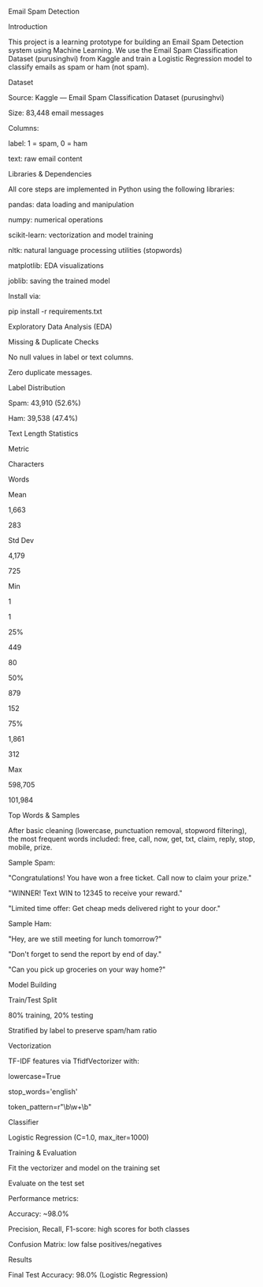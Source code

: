 Email Spam Detection

Introduction

This project is a learning prototype for building an Email Spam Detection system using Machine Learning. We use the Email Spam Classification Dataset (purusinghvi) from Kaggle and train a Logistic Regression model to classify emails as spam or ham (not spam).

Dataset

Source: Kaggle — Email Spam Classification Dataset (purusinghvi)


Size: 83,448 email messages

Columns:

label: 1 = spam, 0 = ham

text: raw email content

Libraries & Dependencies

All core steps are implemented in Python using the following libraries:

pandas: data loading and manipulation

numpy: numerical operations

scikit-learn: vectorization and model training

nltk: natural language processing utilities (stopwords)

matplotlib: EDA visualizations

joblib: saving the trained model

Install via:

pip install -r requirements.txt

Exploratory Data Analysis (EDA)

Missing & Duplicate Checks

No null values in label or text columns.

Zero duplicate messages.

Label Distribution

Spam: 43,910 (52.6%)

Ham: 39,538 (47.4%)

Text Length Statistics

Metric

Characters

Words

Mean

1,663

283

Std Dev

4,179

725

Min

1

1

25%

449

80

50%

879

152

75%

1,861

312

Max

598,705

101,984

Top Words & Samples

After basic cleaning (lowercase, punctuation removal, stopword filtering), the most frequent words included: free, call, now, get, txt, claim, reply, stop, mobile, prize.

Sample Spam:

"Congratulations! You have won a free ticket. Call now to claim your prize."

"WINNER! Text WIN to 12345 to receive your reward."

"Limited time offer: Get cheap meds delivered right to your door."

Sample Ham:

"Hey, are we still meeting for lunch tomorrow?"

"Don't forget to send the report by end of day."

"Can you pick up groceries on your way home?"

Model Building

Train/Test Split

80% training, 20% testing

Stratified by label to preserve spam/ham ratio

Vectorization

TF-IDF features via TfidfVectorizer with:

lowercase=True

stop_words='english'

token_pattern=r"\b\w+\b"

Classifier

Logistic Regression (C=1.0, max_iter=1000)

Training & Evaluation

Fit the vectorizer and model on the training set

Evaluate on the test set

Performance metrics:

Accuracy: ~98.0%

Precision, Recall, F1-score: high scores for both classes

Confusion Matrix: low false positives/negatives

Results

Final Test Accuracy: 98.0% (Logistic Regression)
